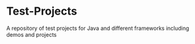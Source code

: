 # Test-Projects
A repository  of test projects for Java and different frameworks including demos and projects
